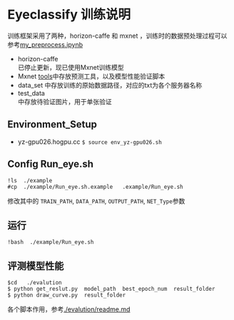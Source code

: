 # Eyeclassify 训练说明
训练框架采用了两种，horizon-caffe 和 mxnet
，训练时的数据预处理过程可以参考[my_preprocess.ipynb](./horizon-caffe/tools/my_preprocess.ipynb)
* horizon-caffe  
已停止更新，现已使用Mxnet训练模型
* Mxnet
[tools](./mxnet/tools/)中存放预测工具，以及模型性能验证脚本
*  data_set
中存放训练的原始数据路径，对应的txt为各个服务器名称
* test_data  
 中存放待验证图片，用于单张验证

## Environment_Setup
*  yz-gpu026.hogpu.cc   `$ source env_yz-gpu026.sh`

## Config Run_eye.sh

```{.python .input  n=12}
!ls  ./example
#cp  ./example/Run_eye.sh.example   .example/Run_eye.sh
```

修改其中的    `TRAIN_PATH`,  `DATA_PATH`,  `OUTPUT_PATH`,  `NET_Type`参数


##  运行

```{.python .input  n=14}
!bash  ./example/Run_eye.sh
```
## 评测模型性能
```
$cd   ./evalution
$ python get_reslut.py  model_path  best_epoch_num  result_folder
$ python draw_curve.py  result_folder
```
各个脚本作用，参考[./evalution/readme.md](./evalution/readme.md)